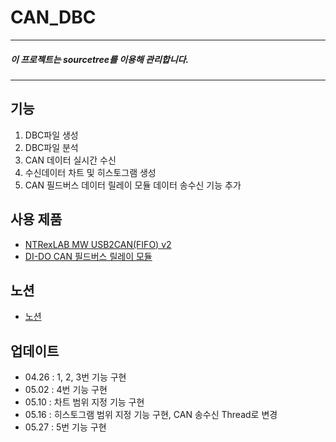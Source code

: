 # CAN_DBC
---
##### **이 프로젝트는 sourcetree를 이용해 관리합니다.**
---
## 기능
1. DBC파일 생성
2. DBC파일 분석
3. CAN 데이터 실시간 수신
4. 수신데이터 차트 및 히스토그램 생성
5. CAN 필드버스 데이터 릴레이 모듈 데이터 송수신 기능 추가

## 사용 제품
- [NTRexLAB MW USB2CAN(FIFO) v2](https://www.devicemart.co.kr/goods/view?no=1323536#goods_file)
- [DI-DO CAN 필드버스 릴레이 모듈](https://ko.aliexpress.com/i/1005005499833780.html)

## 노션
- [노션](https://incredible-coconut-6d1.notion.site/DBC-Editor-ce928f07464b4e24a697b0e7f91b8e05)

## 업데이트
- 04.26 : 1, 2, 3번 기능 구현
- 05.02 : 4번 기능 구현
- 05.10 : 차트 범위 지정 기능 구현
- 05.16 : 히스토그램 범위 지정 기능 구현, CAN 송수신 Thread로 변경
- 05.27 : 5번 기능 구현